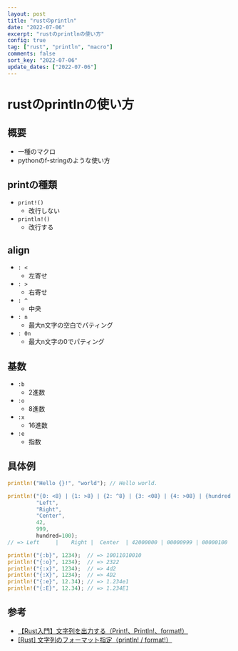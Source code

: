 ```yaml
---
layout: post
title: "rustのprintln"
date: "2022-07-06"
excerpt: "rustのprintlnの使い方"
config: true
tag: ["rust", "println", "macro"]
comments: false
sort_key: "2022-07-06"
update_dates: ["2022-07-06"]
---
```


# rustのprintlnの使い方

## 概要
 - 一種のマクロ
 - pythonのf-stringのような使い方

## printの種類
 - `print!()`
   - 改行しない
 - `println!()`
   - 改行する

## align
 - `: <`
   - 左寄せ
 - `: >`
   - 右寄せ
 - `: ^`
   - 中央
 - `: n`
   - 最大n文字の空白でパティング
 - `: 0n`
   - 最大n文字の0でパティング

## 基数
 - `:b`
   - 2進数
 - `:o`
   - 8進数
 - `:x`
   - 16進数
 - `:e`
   - 指数

## 具体例

```rust
println!("Hello {}!", "world"); // Hello world.

println!("{0: <8} | {1: >8} | {2: ^8} | {3: <08} | {4: >08} | {hundred: >08}",
         "Left",
         "Right",
         "Center",
         42,
         999,
         hundred=100);
// => Left     |    Right |  Center  | 42000000 | 00000999 | 00000100

println!("{:b}", 1234);  // => 10011010010
println!("{:o}", 1234);  // => 2322
println!("{:x}", 1234);  // => 4d2
println!("{:X}", 1234);  // => 4D2
println!("{:e}", 12.34); // => 1.234e1
println!("{:E}", 12.34); // => 1.234E1
```

## 参考
 - [【Rust入門】文字列を出力する（Print!、Println!、format!）](https://colorfulcompany.com/rust/print)
 - [[Rust] 文字列のフォーマット指定（println! / format!）](https://qiita.com/YusukeHosonuma/items/13142ab1518ccab425f4)
